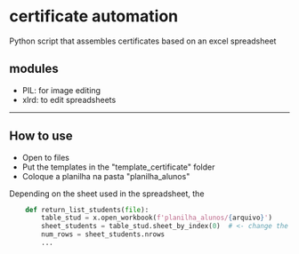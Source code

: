 # certificate automation
Python script that assembles certificates based on an excel spreadsheet

## modules
- PIL: for image editing
- xlrd: to edit spreadsheets

<hr>

## How to use
- Open to files
- Put the templates in the "template_certificate" folder
- Coloque a planilha na pasta "planilha_alunos"

Depending on the sheet used in the spreadsheet, the 
```python
    def return_list_students(file):
        table_stud = x.open_workbook(f'planilha_alunos/{arquivo}')
        sheet_students = table_stud.sheet_by_index(0)  # <- change the number of the sheet_by_index method (x)
        num_rows = sheet_students.nrows
        ...
```
